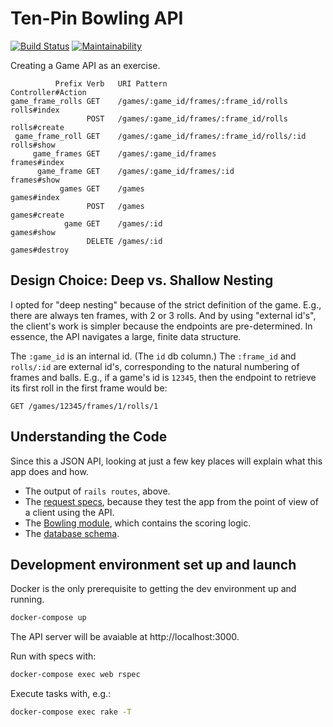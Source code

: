 # Ten-Pin Bowling API

[![Build Status](https://travis-ci.org/dogweather/bowling-api.svg?branch=master)](https://travis-ci.org/dogweather/bowling-api) [![Maintainability](https://api.codeclimate.com/v1/badges/70fe14f7633736829e5a/maintainability)](https://codeclimate.com/github/dogweather/bowling-api/maintainability)


Creating a Game API as an exercise.

```
          Prefix Verb   URI Pattern                                Controller#Action
game_frame_rolls GET    /games/:game_id/frames/:frame_id/rolls     rolls#index
                 POST   /games/:game_id/frames/:frame_id/rolls     rolls#create
 game_frame_roll GET    /games/:game_id/frames/:frame_id/rolls/:id rolls#show
     game_frames GET    /games/:game_id/frames                     frames#index
      game_frame GET    /games/:game_id/frames/:id                 frames#show
           games GET    /games                                     games#index
                 POST   /games                                     games#create
            game GET    /games/:id                                 games#show
                 DELETE /games/:id                                 games#destroy

```

## Design Choice: Deep vs. Shallow Nesting

I opted for "deep nesting" because of the strict definition of the game. E.g., there
are always ten frames, with 2 or 3 rolls. And by using "external id's", the client's
work is simpler because the endpoints are pre-determined. In essence, the API navigates
a large, finite data structure.

The `:game_id` is an internal id. (The `id` db column.) The `:frame_id` and `rolls/:id` are external id's, corresponding to the natural numbering of frames and balls. E.g., if a game's
 id is `12345`, then the endpoint to retrieve its first roll in the first frame would be:

```
GET /games/12345/frames/1/rolls/1
```

## Understanding the Code

Since this a JSON API, looking at just a few key places will
explain what this app does and how.

* The output of `rails routes`, above.
* The [request specs](https://github.com/dogweather/bowling-api/tree/master/spec/requests),
  because they test the app from the point of view of a client using the
  API.
* The [Bowling module](https://github.com/dogweather/bowling-api/blob/master/lib/bowling.rb),
  which contains the scoring logic.
* The [database schema](https://github.com/dogweather/bowling-api/blob/master/db/schema.rb).

## Development environment set up and launch

Docker is the only prerequisite to getting the dev environment
up and running.

```bash
docker-compose up
```

The API server will be avaiable at http://localhost:3000.

Run with specs with:

```bash
docker-compose exec web rspec
```

Execute tasks with, e.g.:

```bash
docker-compose exec rake -T
```
